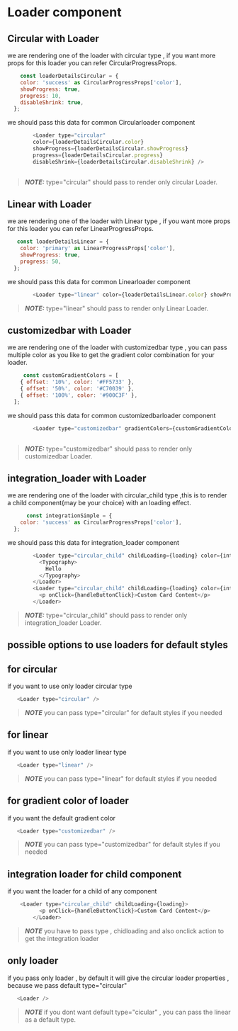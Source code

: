 # Loader component

## Circular with Loader
we are rendering one of the loader with circular type , if you want more props for this loader you can refer CircularProgressProps.
```js
    const loaderDetailsCircular = {
    color: 'success' as CircularProgressProps['color'],
    showProgress: true,
    progress: 10,
    disableShrink: true,
  };
```
we should pass this data for common Circularloader component

```js
        <Loader type="circular" 
        color={loaderDetailsCircular.color} 
        showProgress={loaderDetailsCircular.showProgress} 
        progress={loaderDetailsCircular.progress} 
        disableShrink={loaderDetailsCircular.disableShrink} />
       
```

> **_NOTE:_**  type="circular" should pass to render only circular Loader.








## Linear with Loader
we are rendering one of the loader with Linear type , if you want more props for this loader you can refer LinearProgressProps.
```js
   const loaderDetailsLinear = {
    color: 'primary' as LinearProgressProps['color'],
    showProgress: true,
    progress: 50,
  };
```
we should pass this data for common Linearloader component

```js
        <Loader type="linear" color={loaderDetailsLinear.color} showProgress={loaderDetailsLinear.showProgress} progress={loaderDetailsLinear.progress} />
```

> **_NOTE:_**  type="linear" should pass to render only Linear Loader.







## customizedbar with Loader
we are rendering one of the loader with customizedbar type , you can pass multiple color as you like to get the gradient color combination for your loader.
```js
     const customGradientColors = [
    { offset: '10%', color: '#FF5733' },
    { offset: '50%', color: '#C70039' },
    { offset: '100%', color: '#900C3F' },
  ];
```
we should pass this data for common customizedbarloader component

```js
        <Loader type="customizedbar" gradientColors={customGradientColors} />
       
```
> **_NOTE:_** type="customizedbar" should pass to render only customizedbar Loader.






## integration_loader with Loader
we are rendering one of the loader with circular_child type ,this is to render a child component{may be your choice} with an loading effect.

```js
      const integrationSimple = {
    color: 'success' as CircularProgressProps['color'],
  };
```
we should pass this data for integration_loader component

```js
        <Loader type="circular_child" childLoading={loading} color={integrationSimple.color}>
          <Typography>
            Hello
          </Typography>
        </Loader>
        <Loader type="circular_child" childLoading={loading} color={integrationSimple.color} >
          <p onClick={handleButtonClick}>Custom Card Content</p>
        </Loader>
```
> **_NOTE:_** type="circular_child" should pass to render only integration_loader Loader.



## possible options to use loaders for default styles
## for circular
if you want to use only loader circular type
```js
   <Loader type="circular" />
```
>**_NOTE_** you can pass type="circular" for default styles if you needed 

## for linear
if you want to use only loader linear type
```js
   <Loader type="linear" />
```
>**_NOTE_** you can pass type="linear" for default styles if you needed

## for gradient color of loader
if you want the default gradient color 
```js
   <Loader type="customizedbar" />
```
>**_NOTE_** you can pass type="customizedbar" for default styles if you needed 

## integration loader for child component
if you want the loader for a child of any component
```js
    <Loader type="circular_child" childLoading={loading}>
          <p onClick={handleButtonClick}>Custom Card Content</p>
        </Loader>
```
>**_NOTE_** you have to pass type , chidloading and also onclick action to get the integration loader

## only loader
if you pass only loader , by default it will give the circular loader properties , because we pass default type="circular"
```js
   <Loader />
```
>**_NOTE_** if you dont want default type="cicular" , you can pass the linear as a default type.
